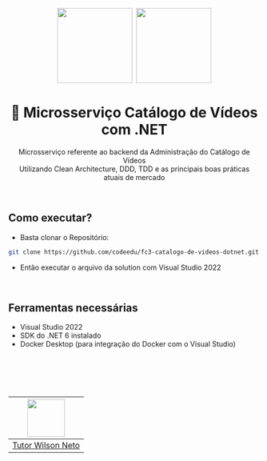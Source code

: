 <center>
  <p align="center">
    <img src="https://user-images.githubusercontent.com/20674439/158480514-a529b310-bc19-46a5-ac95-fddcfa4776ee.png" width="150"/>&nbsp;
    <img src="https://user-images.githubusercontent.com/20674439/158480674-3b8895e7-420e-4025-bd78-8058ba255476.png"  width="150" />
  </p>  
  <h1 align="center">🚀 Microsserviço Catálogo de Vídeos com .NET</h1>
  <p align="center">
    Microsserviço referente ao backend da Administração do Catálogo de Vídeos<br />
    Utilizando Clean Architecture, DDD, TDD e as principais boas práticas atuais de mercado
  </p>
</center>
<br />


## Como executar?

- Basta clonar o Repositório:
```sh
git clone https://github.com/codeedu/fc3-catalogo-de-videos-dotnet.git
```

- Então executar o arquivo da solution com Visual Studio 2022

<br />

## Ferramentas necessárias

- Visual Studio 2022
- SDK do .NET 6 instalado
- Docker Desktop (para integração do Docker com o Visual Studio)

<br /><br />
---

| [<img src="https://github.com/wilsonneto-dev.png" width="75px;"/>][1] |
| :-: |
|[Tutor Wilson Neto][1]|


[1]: https://github.com/wilsonneto-dev
